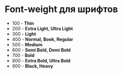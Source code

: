 # Font-weight для шрифтов

* 100 - **Thin**
* 200 - **Extra Light, Ultra Light**
* 300 - **Light**
* 400 - **Normal, Book, Regular**
* 500 - **Medium**
* 600 - **Semi Bold, Demi Bold**
* 700 - **Bold**
* 800 - **Extra Bold, Ultra Bold**
* 900 - **Black, Heavy**
